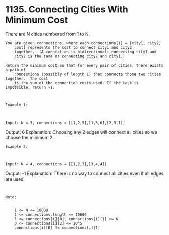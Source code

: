# 1135. Connecting Cities With Minimum Cost

There are N cities numbered from 1 to N.

    You are given connections, where each connections[i] = [city1, city2,
        cost] represents the cost to connect city1 and city2
        together.  (A connection is bidirectional: connecting city1 and
        city2 is the same as connecting city2 and city1.)

    Return the minimum cost so that for every pair of cities, there exists a path of
        connections (possibly of length 1) that connects those two cities together.  The cost
        is the sum of the connection costs used. If the task is impossible, return -1.

     

    Example 1:

    

    Input: N = 3, connections = [[1,2,5],[1,3,6],[2,3,1]]
Output: 6
Explanation: 
Choosing any 2 edges will connect all cities so we choose the minimum 2.

    Example 2:

    

    Input: N = 4, connections = [[1,2,3],[3,4,4]]
Output: -1
Explanation: 
There is no way to connect all cities even if all edges are used.

     

    Note:

    
        1 <= N <= 10000
        1 <= connections.length <= 10000
        1 <= connections[i][0], connections[i][1] <= N
        0 <= connections[i][2] <= 10^5
        connections[i][0] != connections[i][1]